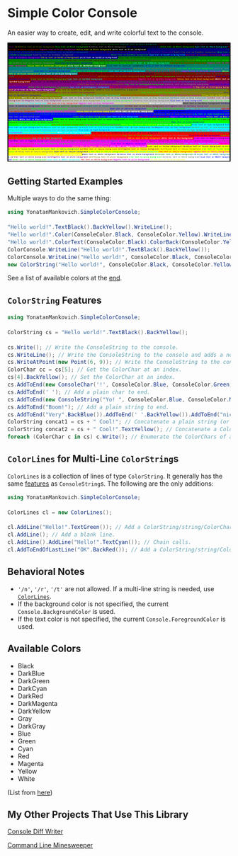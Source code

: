 # Simple Color Console

An easier way to create, edit, and write colorful text to the console.

![All Colors](media/all-colors.png)

## Getting Started Examples

Multiple ways to do the same thing:

```cs
using YonatanMankovich.SimpleColorConsole;

"Hello world!".TextBlack().BackYellow().WriteLine();
"Hello world!".Color(ConsoleColor.Black, ConsoleColor.Yellow).WriteLine();
"Hello world!".ColorText(ConsoleColor.Black).ColorBack(ConsoleColor.Yellow).WriteLine();
ColorConsole.WriteLine("Hello world!".TextBlack().BackYellow());
ColorConsole.WriteLine("Hello world!", ConsoleColor.Black, ConsoleColor.Yellow);
new ColorString("Hello world!", ConsoleColor.Black, ConsoleColor.Yellow).WriteLine();
```

See a list of available colors at the [end](#available-colors).

## `ColorString` Features

```cs
using YonatanMankovich.SimpleColorConsole;

ColorString cs = "Hello world!".TextBlack().BackYellow();

cs.Write(); // Write the ConsoleString to the console.
cs.WriteLine(); // Write the ConsoleString to the console and adds a new line.
cs.WriteAtPoint(new Point(6, 9)); // Write the ConsoleString to the console at the specified point.
ColorChar cc = cs[5]; // Get the ColorChar at an index.
cs[4].BackYellow(); // Set the ColorChar at an index.
cs.AddToEnd(new ConsoleChar('!', ConsoleColor.Blue, ConsoleColor.Green)); // Add a ConsoleChar to end.
cs.AddToEnd(' '); // Add a plain char to end.
cs.AddToEnd(new ConsoleString("Yo! ", ConsoleColor.Blue, ConsoleColor.Magenta)); // Add a ConsoleString to end.
cs.AddToEnd("Boom!"); // Add a plain string to end.
cs.AddToEnd("Very".BackBlue()).AddToEnd(' '.BackYellow()).AddToEnd("nice!"); // Chain calls.
ColorString concat1 = cs + " Cool!"; // Concatenate a plain string (or char).
ColorString concat2 = cs + " Cool!".TextYellow(); // Concatenate a ColorString string (or ColorChar).
foreach (ColorChar c in cs) c.Write(); // Enumerate the ColorChars of a ColorString.
```

## `ColorLines` for Multi-Line `ColorString`s

`ColorLines` is a collection of lines of type `ColorString`. It generally has the same [features](#colorstring-features) as `ConsoleString`s. The following are the only additions:

```cs
using YonatanMankovich.SimpleColorConsole;

ColorLines cl = new ColorLines();

cl.AddLine("Hello!".TextGreen()); // Add a ColorString/string/ColorChar/char line.
cl.AddLine(); // Add a blank line.
cl.AddLine().AddLine("Hello!".TextCyan()); // Chain calls.
cl.AddToEndOfLastLine("OK".BackRed()); // Add a ColorString/string/ColorChar/char to the end of the last line.
```

## Behavioral Notes

* `'/n'`, `'/r'`, `'/t'` are not allowed. If a multi-line string is needed, use [`ColorLines`](#colorlines-for-multi-line-colorstrings).
* If the background color is not specified, the current `Console.BackgroundColor` is used.
* If the text color is not specified, the current `Console.ForegroundColor` is used.

## Available Colors

* Black
* DarkBlue
* DarkGreen
* DarkCyan
* DarkRed
* DarkMagenta
* DarkYellow
* Gray
* DarkGray
* Blue
* Green
* Cyan
* Red
* Magenta
* Yellow
* White

(List from [here](https://docs.microsoft.com/en-us/dotnet/api/system.consolecolor?view=net-6.0))

## My Other Projects That Use This Library

[Console Diff Writer](https://github.com/yonimn2000/console-diff-writer)

[Command Line Minesweeper](https://github.com/yonimn2000/command-line-minesweeper)
